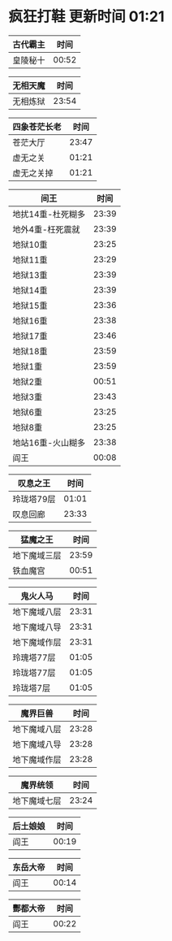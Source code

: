 # 疯狂打鞋 更新时间 01:21

| 古代霸主   | 时间    |
|--------|-------|
| 皇陵秘十 | 00:52 |

| 无相天魔   | 时间    |
|--------|-------|
| 无相炼狱 | 23:54 |

| 四象苍茫长老   | 时间    |
|--------|-------|
| 苍茫大厅 | 23:47 |
| 虚无之关 | 01:21 |
| 虚无之关掉 | 01:21 |

| 间王   | 时间    |
|--------|-------|
| 地扰14重-杜死糊多 | 23:39 |
| 地外4重-枉死震就 | 23:39 |
| 地狱10重 | 23:25 |
| 地狱11重 | 23:29 |
| 地狱13重 | 23:39 |
| 地狱14重 | 23:39 |
| 地狱15重 | 23:36 |
| 地狱16重 | 23:38 |
| 地狱17重 | 23:46 |
| 地狱18重 | 23:59 |
| 地狱1重 | 23:59 |
| 地狱2重 | 00:51 |
| 地狱3重 | 23:43 |
| 地狱6重 | 23:25 |
| 地狱8重 | 23:25 |
| 地站16重-火山糊多 | 23:38 |
| 阎王 | 00:08 |

| 叹息之王   | 时间    |
|--------|-------|
| 玲珑塔79层 | 01:01 |
| 叹息回廊 | 23:33 |

| 猛魔之王   | 时间    |
|--------|-------|
| 地下魔域三层 | 23:59 |
| 铁血魔宫 | 00:51 |

| 鬼火人马   | 时间    |
|--------|-------|
| 地下魔域八层 | 23:31 |
| 地下魔域八导 | 23:31 |
| 地下魔域作层 | 23:31 |
| 玲瑰塔77层 | 01:05 |
| 玲珑塔77层 | 01:05 |
| 玲珑塔7层 | 01:05 |

| 魔界巨兽   | 时间    |
|--------|-------|
| 地下魔域八层 | 23:28 |
| 地下魔域八导 | 23:28 |
| 地下魔域作层 | 23:28 |

| 魔界统领   | 时间    |
|--------|-------|
| 地下魔域七层 | 23:24 |

| 后土娘娘   | 时间    |
|--------|-------|
| 阎王 | 00:19 |

| 东岳大帝   | 时间    |
|--------|-------|
| 阎王 | 00:14 |

| 酆都大帝   | 时间    |
|--------|-------|
| 阎王 | 00:22 |